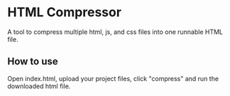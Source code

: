 # HTML Compressor  
A tool to compress multiple html, js, and css files into one runnable HTML file.  
  
## How to use
Open index.html, upload your project files, click "compress" and run the downloaded html file.

